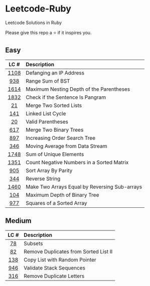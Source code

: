 # Leetcode-Ruby
Leetcode Solutions in Ruby

Please give this repo a ⭐ if it inspires you.

## Easy
|LC #|Description|
|:-:|:-|
|[1108](https://leetcode.com/problems/defanging-an-ip-address/)| Defanging an IP Address|
|[938](https://leetcode.com/problems/range-sum-of-bst/)| Range Sum of BST|
|[1614](https://leetcode.com/problems/maximum-nesting-depth-of-the-parentheses/)| Maximum Nesting Depth of the Parentheses|
|[1832](https://leetcode.com/problems/check-if-the-sentence-is-pangram/)| Check if the Sentence Is Pangram|
|[21](https://leetcode.com/problems/merge-two-sorted-lists/)| Merge Two Sorted Lists|
|[141](https://leetcode.com/problems/linked-list-cycle/)| Linked List Cycle|
|[20](https://leetcode.com/problems/valid-parentheses/)| Valid Parentheses|
|[617](https://leetcode.com/problems/merge-two-binary-trees/)| Merge Two Binary Trees|
|[897](https://leetcode.com/problems/increasing-order-search-tree/)|  Increasing Order Search Tree|
|[346](https://leetcode.com/problems/moving-average-from-data-stream/)|  Moving Average from Data Stream|
|[1748](https://leetcode.com/problems/sum-of-unique-elements/)| Sum of Unique Elements|
|[1351](https://leetcode.com/problems/count-negative-numbers-in-a-sorted-matrix/)| Count Negative Numbers in a Sorted Matrix|
|[905](https://leetcode.com/problems/sort-array-by-parity/)| Sort Array By Parity|
|[344](https://leetcode.com/problems/reverse-string/)| Reverse String|
|[1460](https://leetcode.com/problems/make-two-arrays-equal-by-reversing-sub-arrays/)| Make Two Arrays Equal by Reversing Sub-arrays|
|[104](https://leetcode.com/problems/maximum-depth-of-binary-tree/)| Maximum Depth of Binary Tree|
|[977](https://leetcode.com/problems/squares-of-a-sorted-array/)| Squares of a Sorted Array|

## Medium
|LC #|Description|
|:-:|:-|
|[78](https://leetcode.com/problems/subsets/)| Subsets|
|[82](https://leetcode.com/problems/remove-duplicates-from-sorted-list-ii/)| Remove Duplicates from Sorted List II|
|[138](https://leetcode.com/problems/copy-list-with-random-pointer/)| Copy List with Random Pointer|
|[946](https://leetcode.com/problems/validate-stack-sequences/)| Validate Stack Sequences|
|[316](https://leetcode.com/problems/remove-duplicate-letters/)| Remove Duplicate Letters|

